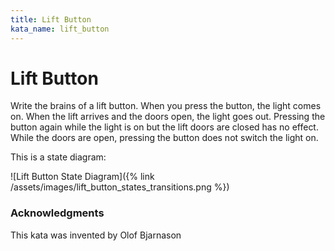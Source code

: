 ```yaml
---
title: Lift Button
kata_name: lift_button
---
```


# Lift Button

Write the brains of a lift button. When you press the button, the light comes on. When the lift arrives and the doors open, the light goes out. Pressing the button again while the light is on but the lift doors are closed has no effect. While the doors are open, pressing the button does not switch the light on.

This is a state diagram:

![Lift Button State Diagram]({% link /assets/images/lift_button_states_transitions.png %})


### Acknowledgments
This kata was invented by Olof Bjarnason